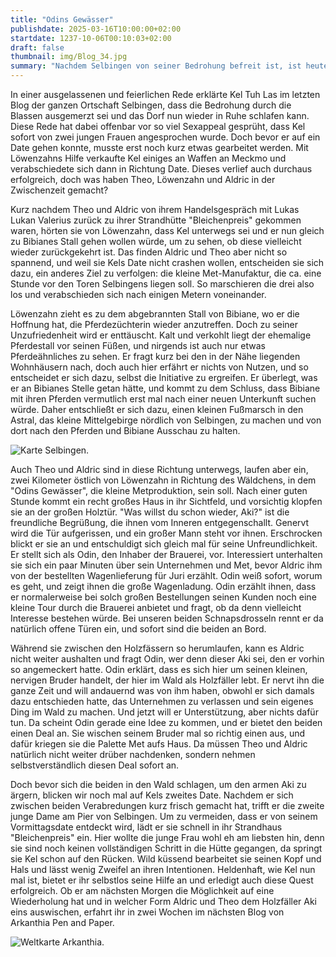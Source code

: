 ```yaml
---
title: "Odins Gewässer"
publishdate: 2025-03-16T10:00:00+02:00
startdate: 1237-10-06T00:10:03+02:00
draft: false
thumbnail: img/Blog_34.jpg
summary: "Nachdem Selbingen von seiner Bedrohung befreit ist, ist heute mal etwas Zeit für Freizeit. Daher machen sich Aldric und Theo  auf den Weg zur legendären Met-Manufaktur „Odins Gewässer“ – auf der Suche nach gutem Met und einem verlockenden Deal. Unterdessen durchstreift Löwenzahn die Gegend auf der Suche nach Bibiane und ihren Pferden... und Kel? Der widmet sich einer ganz anderen „Quest“:"
---
```


In einer ausgelassenen und feierlichen Rede erklärte Kel Tuh Las im letzten Blog der ganzen Ortschaft Selbingen, dass die Bedrohung durch die Blassen ausgemerzt sei und das Dorf nun wieder in Ruhe schlafen kann. Diese Rede hat dabei offenbar vor so viel Sexappeal gesprüht, dass Kel sofort von zwei jungen Frauen angesprochen wurde. Doch bevor er auf ein Date gehen konnte, musste erst noch kurz etwas gearbeitet werden. Mit Löwenzahns Hilfe verkaufte Kel einiges an Waffen an Meckmo und verabschiedete sich dann in Richtung Date. Dieses verlief auch durchaus erfolgreich, doch was haben Theo, Löwenzahn und Aldric in der Zwischenzeit gemacht?

Kurz nachdem Theo und Aldric von ihrem Handelsgespräch mit Lukas Lukan Valerius zurück zu ihrer Strandhütte "Bleichenpreis" gekommen waren, hörten sie von Löwenzahn, dass Kel unterwegs sei und er nun gleich zu Bibianes Stall gehen wollen würde, um zu sehen, ob diese vielleicht wieder zurückgekehrt ist. Das finden Aldric und Theo aber nicht so spannend, und weil sie Kels Date nicht crashen wollen, entscheiden sie sich dazu, ein anderes Ziel zu verfolgen: die kleine Met-Manufaktur, die ca. eine Stunde vor den Toren Selbingens liegen soll. So marschieren die drei also los und verabschieden sich nach einigen Metern voneinander.

Löwenzahn zieht es zu dem abgebrannten Stall von Bibiane, wo er die Hoffnung hat, die Pferdezüchterin wieder anzutreffen. Doch zu seiner Unzufriedenheit wird er enttäuscht. Kalt und verkohlt liegt der ehemalige Pferdestall vor seinen Füßen, und nirgends ist auch nur etwas Pferdeähnliches zu sehen. Er fragt kurz bei den in der Nähe liegenden Wohnhäusern nach, doch auch hier erfährt er nichts von Nutzen, und so entscheidet er sich dazu, selbst die Initiative zu ergreifen. Er überlegt, was er an Bibianes Stelle getan hätte, und kommt zu dem Schluss, dass Bibiane mit ihren Pferden vermutlich erst mal nach einer neuen Unterkunft suchen würde. Daher entschließt er sich dazu, einen kleinen Fußmarsch in den Astral, das kleine Mittelgebirge nördlich von Selbingen, zu machen und von dort nach den Pferden und Bibiane Ausschau zu halten.

<div class="img-max center">
  <img class="img-fluid" title="Karte Selbingen" alt="Karte Selbingen." src="/img/selbingen.jpg" />
</div>

Auch Theo und Aldric sind in diese Richtung unterwegs, laufen aber ein, zwei Kilometer östlich von Löwenzahn in Richtung des Wäldchens, in dem "Odins Gewässer", die kleine Metproduktion, sein soll. Nach einer guten Stunde kommt ein recht großes Haus in ihr Sichtfeld, und vorsichtig klopfen sie an der großen Holztür. "Was willst du schon wieder, Aki?" ist die freundliche Begrüßung, die ihnen vom Inneren entgegenschallt. Genervt wird die Tür aufgerissen, und ein großer Mann steht vor ihnen. Erschrocken blickt er sie an und entschuldigt sich gleich mal für seine Unfreundlichkeit. Er stellt sich als Odin, den Inhaber der Brauerei, vor. Interessiert unterhalten sie sich ein paar Minuten über sein Unternehmen und Met, bevor Aldric ihm von der bestellten Wagenlieferung für Juri erzählt. Odin weiß sofort, worum es geht, und zeigt ihnen die große Wagenladung. Odin erzählt ihnen, dass er normalerweise bei solch großen Bestellungen seinen Kunden noch eine kleine Tour durch die Brauerei anbietet und fragt, ob da denn vielleicht Interesse bestehen würde. Bei unseren beiden Schnapsdrosseln rennt er da natürlich offene Türen ein, und sofort sind die beiden an Bord.

Während sie zwischen den Holzfässern so herumlaufen, kann es Aldric nicht weiter aushalten und fragt Odin, wer denn dieser Aki sei, den er vorhin so angemeckert hatte. Odin erklärt, dass es sich hier um seinen kleinen, nervigen Bruder handelt, der hier im Wald als Holzfäller lebt. Er nervt ihn die ganze Zeit und will andauernd was von ihm haben, obwohl er sich damals dazu entschieden hatte, das Unternehmen zu verlassen und sein eigenes Ding im Wald zu machen. Und jetzt will er Unterstützung, aber nichts dafür tun. Da scheint Odin gerade eine Idee zu kommen, und er bietet den beiden einen Deal an. Sie wischen seinem Bruder mal so richtig einen aus, und dafür kriegen sie die Palette Met aufs Haus. Da müssen Theo und Aldric natürlich nicht weiter drüber nachdenken, sondern nehmen selbstverständlich diesen Deal sofort an.

Doch bevor sich die beiden in den Wald schlagen, um den armen Aki zu ärgern, blicken wir noch mal auf Kels zweites Date. Nachdem er sich zwischen beiden Verabredungen kurz frisch gemacht hat, trifft er die zweite junge Dame am Pier von Selbingen. Um zu vermeiden, dass er von seinem Vormittagsdate entdeckt wird, lädt er sie schnell in ihr Strandhaus "Bleichenpreis" ein. Hier wollte die junge Frau wohl eh am liebsten hin, denn sie sind noch keinen vollständigen Schritt in die Hütte gegangen, da springt sie Kel schon auf den Rücken. Wild küssend bearbeitet sie seinen Kopf und Hals und lässt wenig Zweifel an ihren Intentionen. Heldenhaft, wie Kel nun mal ist, bietet er ihr selbstlos seine Hilfe an und erledigt auch diese Quest erfolgreich. Ob er am nächsten Morgen die Möglichkeit auf eine Wiederholung hat und in welcher Form Aldric und Theo dem Holzfäller Aki eins auswischen, erfahrt ihr in zwei Wochen im nächsten Blog von Arkanthia Pen and Paper.

<div class="img-max center">
  <img class="img-fluid" title="Weltkarte Arkanthia" alt="Weltkarte Arkanthia." src="/img/Arkanthia_Full_Map_Selbingen_Astral_und_Aki.jpg" />
</div>
